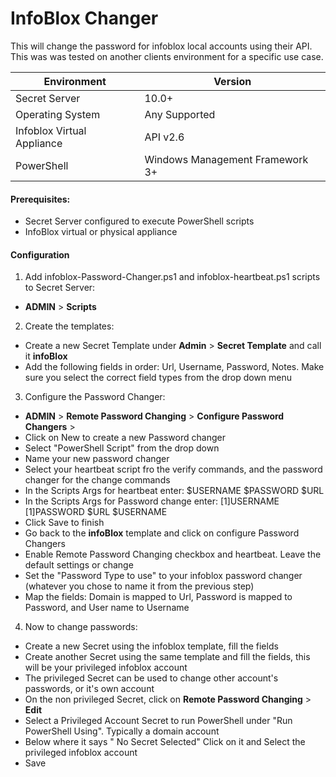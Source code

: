 InfoBlox Changer
====================

This will change the password for infoblox local accounts using their API. This was was tested on another clients environment for a specific use case.


| Environment | Version |
| ------ | ------ |
| Secret Server | 10.0+ |
| Operating System | Any Supported |
| Infoblox Virtual Appliance | API v2.6 |
| PowerShell | Windows Management Framework 3+ |

 #### Prerequisites: 
- Secret Server configured to execute PowerShell scripts
- InfoBlox virtual or physical appliance

 #### Configuration

1. Add infoblox-Password-Changer.ps1 and infoblox-heartbeat.ps1 scripts to Secret Server:
 - **ADMIN** > **Scripts**
 
2. Create the templates:
 - Create a new Secret Template under **Admin** > **Secret Template** and call it **infoBlox**
 - Add the following fields in order: Url, Username, Password, Notes. Make sure you select the correct field types from the drop down menu

3. Configure the Password Changer: 
 - **ADMIN** > **Remote Password Changing** > **Configure Password Changers** >
 - Click on New to create a new Password changer
 - Select "PowerShell Script" from the drop down
 - Name your new password changer
 - Select your heartbeat script fro the verify commands, and the password changer for the change commands
 - In the Scripts Args for heartbeat enter: $USERNAME $PASSWORD $URL
 - In the Scripts Args for Password change enter: $[1]$USERNAME $[1]$PASSWORD $URL $USERNAME
 - Click Save to finish
 - Go back to the **infoBlox** template and click on configure Password Changers
 - Enable Remote Password Changing checkbox and heartbeat. Leave the default settings or change
 - Set the "Password Type to use" to your infoblox password changer (whatever you chose to name it from the previous step)
 - Map the fields: Domain is mapped to Url, Password is mapped to Password, and User name to Username

4. Now to change passwords:
 - Create a new Secret using the infoblox template, fill the fields
 - Create another Secret using the same template and fill the fields, this will be your privileged infoblox account
 - The privileged Secret can be used to change other account's passwords, or it's own account
 - On the non privileged Secret, click on **Remote Password Changing** > **Edit**
 - Select a Privileged Account Secret to run PowerShell under "Run PowerShell Using". Typically a domain account
 - Below where it says " No Secret Selected" Click on it and Select the privileged infoblox account
 - Save